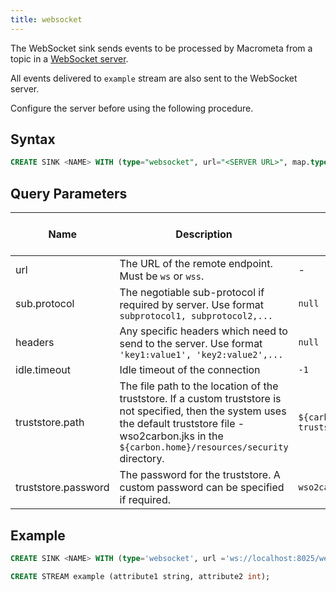 ```yaml
---
title: websocket
---
```


The WebSocket sink sends events to be processed by Macrometa from a topic in a [WebSocket server](websocket-server.md).

All events delivered to `example` stream are also sent to the WebSocket server.

Configure the server before using the following procedure.

## Syntax

```sql
CREATE SINK <NAME> WITH (type="websocket", url="<SERVER URL>", map.type="<STRING>", sub.protocol="<STRING>", headers="<STRING>", idle.timeout="<INT>", truststore.path="<STRING>", truststore.password="<STRING>"))
```


## Query Parameters

| Name | Description      | Default Value | Possible Data Types | Optional | Dynamic |
|------|------------------|---------------|---------------------|----------|---------|
| url   | The URL of the remote endpoint. Must be `ws` or `wss`. | - | STRING | No | No |
| sub.protocol | The negotiable sub-protocol if required by server. Use format `subprotocol1, subprotocol2,...` | `null` | STRING | Yes | No |
| headers | Any specific headers which need to send to the server. Use format `'key1:value1', 'key2:value2',...` | `null` | Yes | No |
| idle.timeout | Idle timeout of the connection | `-1` | INT | Yes | No |
| truststore.path | The file path to the location of the truststore. If a custom truststore is not specified, then the system uses the default truststore file - wso2carbon.jks in the `${carbon.home}/resources/security` directory. | `${carbon.home}/resources/security/client-truststore.jks` | STRING | Yes | No |
| truststore.password | The password for the truststore. A custom password can be specified if required. | `wso2carbon` | STRING | Yes | No |


## Example

```sql
CREATE SINK <NAME> WITH (type='websocket', url ='ws://localhost:8025/websockets/abc', map.type='json')

CREATE STREAM example (attribute1 string, attribute2 int);
```

